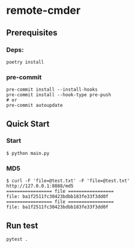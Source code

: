 # remote-cmder

## Prerequisites

### Deps:

```shell
poetry install
```

### pre-commit

```shell
pre-commit install --install-hooks
pre-commit install --hook-type pre-push
# or
pre-commit autoupdate
```

## Quick Start

### Start

```shell
$ python main.py
```

### MD5

```shell
$ curl -F 'file=@test.txt' -F 'file=@test.txt' http://127.0.0.1:8888/md5
================= file =================
file: ba1f2511fc30423bdbb183fe33f3dd0f
================= file =================
file: ba1f2511fc30423bdbb183fe33f3dd0f
```

## Run test

```shell
pytest .
```
